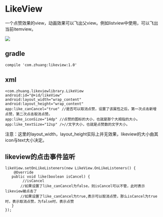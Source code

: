 # LikeView

一个点赞效果的view，动画效果可以飞出父view。例如listview中使用，可以飞出当前itemview。

![](https://github.com/likeadog/LikeView/blob/master/screenshot/1.gif)  

## gradle

    compile 'com.zhuang:likeview:1.0'

## xml
    <com.zhuang.likeviewlibrary.LikeView
    android:id="@+id/likeView"  
    android:layout_width="wrap_content"  
    android:layout_height="wrap_content"  
    app:like_canCancel="true" //是否可以取消点赞，设置了该属性之后，第一次点击新增点赞，第二次点击取消点赞。
    app:like_iconSize="14dp" //点赞的图标的大小，也就是那个大拇指的大小。
    app:like_textSize="12sp" />//文字大小，也就是点赞数的文字大小。
注意：这里的layout_width，layout_height实际上并无效果，likeview的大小由其icon与text大小决定。

## likeview的点击事件监听

    likeView.setOnLikeListeners(new LikeView.OnLikeListeners() {
        @Override
       public void like(boolean isCancel) {
            //isCancel
           //如果设置了like_canCancel为false，则isCancel可以不管，此时表示likeview被点击了
           //如果设置了like_canCancel为true,表示可以取消点赞，那么isCancel为true时，表示取消点赞，为false时，表示点赞
       }
    });






